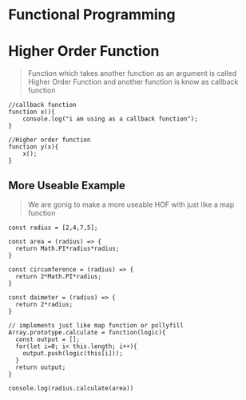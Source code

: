 # Functional Programming

>

# Higher Order Function

> Function which takes another function as an argument is called Higher Order Function and another function is know as callback function

```
//callback function
function x(){
    console.log("i am using as a callback function");
}

//Higher order function
function y(x){
    x();
}
```

## More Useable Example

> We are gonig to make a more useable HOF with just like a map function

```
const radius = [2,4,7,5];

const area = (radius) => {
  return Math.PI*radius*radius;
}

const circumference = (radius) => {
  return 2*Math.PI*radius;
}

const daimeter = (radius) => {
  return 2*radius;
}

// implements just like map function or pollyfill
Array.prototype.calculate = function(logic){
  const output = [];
  for(let i=0; i< this.length; i++){
    output.push(logic(this[i]));
  }
  return output;
}

console.log(radius.calculate(area))
```
